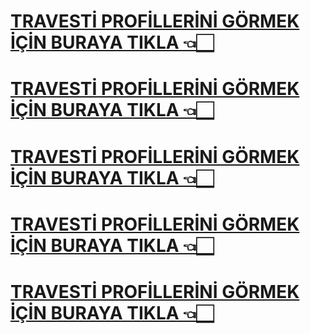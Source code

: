 # [TRAVESTİ PROFİLLERİNİ GÖRMEK İÇİN BURAYA TIKLA 👈🏻 ](https://vitrin99999.tumblr.com/)
# [TRAVESTİ PROFİLLERİNİ GÖRMEK İÇİN BURAYA TIKLA 👈🏻 ](https://vitrin99999.tumblr.com/)
# [TRAVESTİ PROFİLLERİNİ GÖRMEK İÇİN BURAYA TIKLA 👈🏻 ](https://vitrin99999.tumblr.com/)
# [TRAVESTİ PROFİLLERİNİ GÖRMEK İÇİN BURAYA TIKLA 👈🏻 ](https://vitrin99999.tumblr.com/)
# [TRAVESTİ PROFİLLERİNİ GÖRMEK İÇİN BURAYA TIKLA 👈🏻 ](https://vitrin99999.tumblr.com/)
